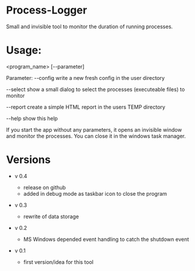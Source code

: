 # Process-Logger
Small and invisible tool to monitor the duration of running processes.

# Usage:
<program_name> [--parameter]

Parameter:
  --config    write a new fresh config in the user directory
  
  --select    show a small dialog to select the processes (executeable files) to monitor
  
  --report    create a simple HTML report in the users TEMP directory
  
  --help      show this help

  If you start the app without any parameters, it opens an invisible window and monitor the processes.
  You can close it in the windows task manager. 
  
# Versions
* v 0.4
  - release on github
  - added in debug mode as taskbar icon to close the program
 
* v 0.3
  - rewrite of data storage
 
* v 0.2
  - MS Windows depended event handling to catch the shutdown event
 
* v 0.1
  - first version/idea for this tool

